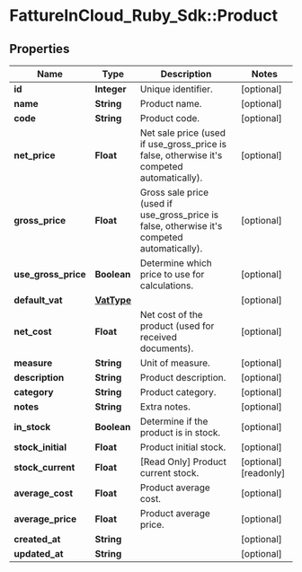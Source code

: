 # FattureInCloud_Ruby_Sdk::Product

## Properties

| Name | Type | Description | Notes |
| ---- | ---- | ----------- | ----- |
| **id** | **Integer** | Unique identifier. | [optional] |
| **name** | **String** | Product name. | [optional] |
| **code** | **String** | Product code. | [optional] |
| **net_price** | **Float** | Net sale price (used if use_gross_price is false, otherwise it&#39;s competed automatically). | [optional] |
| **gross_price** | **Float** | Gross sale price (used if use_gross_price is false, otherwise it&#39;s competed automatically). | [optional] |
| **use_gross_price** | **Boolean** | Determine which price to use for calculations. | [optional] |
| **default_vat** | [**VatType**](VatType.md) |  | [optional] |
| **net_cost** | **Float** | Net cost of the product (used for received documents). | [optional] |
| **measure** | **String** | Unit of measure. | [optional] |
| **description** | **String** | Product description. | [optional] |
| **category** | **String** | Product category. | [optional] |
| **notes** | **String** | Extra notes. | [optional] |
| **in_stock** | **Boolean** | Determine if the product is in stock. | [optional] |
| **stock_initial** | **Float** | Product initial stock. | [optional] |
| **stock_current** | **Float** | [Read Only] Product current stock. | [optional][readonly] |
| **average_cost** | **Float** | Product average cost. | [optional] |
| **average_price** | **Float** | Product average price. | [optional] |
| **created_at** | **String** |  | [optional] |
| **updated_at** | **String** |  | [optional] |

